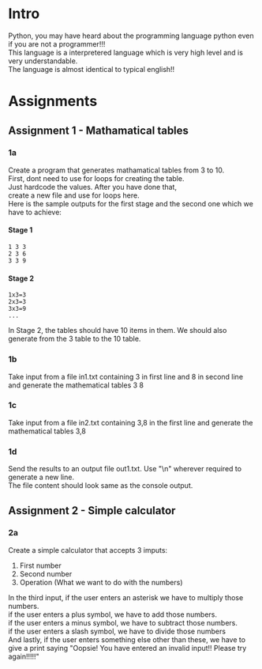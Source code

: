 # Intro
Python, you may have heard about the programming language python even if you are not a programmer!!!   
This language is a interpretered language which is very high level and is very understandable.    
The language is almost identical to typical english!! 

# Assignments

## Assignment 1 - Mathamatical tables
### 1a 
Create a program that generates mathamatical tables from 3 to 10.                                                            
First, dont need to use for loops for creating the table.                   
Just hardcode the values. After you have done that,    
create a new file and use for loops here.                       
Here is the sample outputs for the first stage and the second one which we have to achieve:    
#### Stage 1
```
1 3 3 
2 3 6 
3 3 9
```
#### Stage 2 
```
1x3=3 
2x3=3
3x3=9
...
```
In Stage 2, the tables should have 10 items in them. We should also generate from the 3 table to the 10 table.

### 1b
Take input from a file in1.txt containing 3 in first line and 8 in second line and generate the mathematical tables 3 8

### 1c 
Take input from a file in2.txt containing 3,8 in the first line and generate the mathematical tables 3,8

### 1d
Send the results to an output file out1.txt. Use "\n" wherever required to generate a new line.    
The file content should look same as the console output.


## Assignment 2 - Simple calculator
### 2a
Create a simple calculator that accepts 3 imputs:   
1. First number    
2. Second number                                    
3. Operation (What we want to do with the numbers)                              

In the third input, if the user enters an asterisk we have to multiply those numbers.               
if the user enters a plus symbol, we have to add those numbers.                                     
if the user enters a minus symbol, we have to subtract those numbers.                               
if the user enters a slash symbol, we have to divide those numbers                        
And lastly, if the user enters something else other than these, we have to give a print saying "Oopsie! You have entered an invalid input!! Please try again!!!!!"

